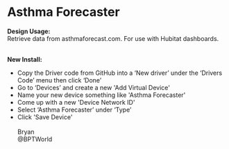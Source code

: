 # Asthma Forecaster
<b>Design Usage:</b><br>
Retrieve data from asthmaforecast.com. For use with Hubitat dashboards.<br><br>

<b>New Install:</b><br>
* Copy the Driver code from GitHub into a ‘New driver’ under the ‘Drivers Code’ menu then click ‘Done’
* Go to ‘Devices’ and create a new 'Add Virtual Device'
* Name your new device something like 'Asthma Forecaster'
* Come up with a new 'Device Network ID'
* Select ‘Asthma Forecaster’ under ‘Type’
* Click 'Save Device'
<br><br>
Bryan<br>
@BPTWorld
